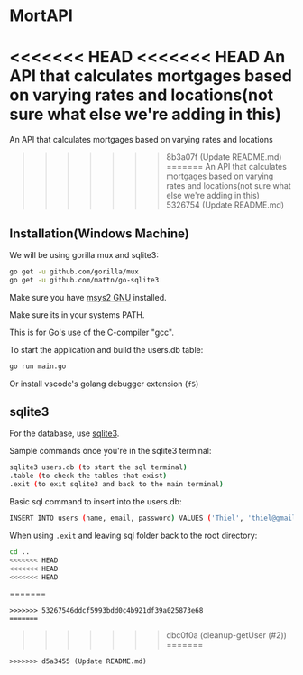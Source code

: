 # MortAPI
<<<<<<< HEAD
<<<<<<< HEAD
An API that calculates mortgages based on varying rates and locations(not sure what else we're adding in this)
=======
An API that calculates mortgages based on varying rates and locations
>>>>>>> 8b3a07f (Update README.md)
=======
An API that calculates mortgages based on varying rates and locations(not sure what else we're adding in this)
>>>>>>> 5326754 (Update README.md)

## Installation(Windows Machine)

We will be using gorilla mux and sqlite3:

```sh
go get -u github.com/gorilla/mux
go get -u github.com/mattn/go-sqlite3
```

Make sure you have [msys2 GNU](https://www.msys2.org/) installed.

Make sure its in your systems PATH. 

This is for Go's use of the C-compiler "gcc".

To start the application and build the users.db table:

```sh
go run main.go
```

Or install vscode's golang debugger extension (`f5`)

## sqlite3

For the database, use [sqlite3](https://www.sqlite.org/download.html).

Sample commands once you're in the sqlite3 terminal:

```sh
sqlite3 users.db (to start the sql terminal)
.table (to check the tables that exist)
.exit (to exit sqlite3 and back to the main terminal)
```

Basic sql command to insert into the users.db:
```sh
INSERT INTO users (name, email, password) VALUES ('Thiel', 'thiel@gmail.com', 'password');
```

When using `.exit` and leaving sql folder back to the root directory:
```sh
cd ..
<<<<<<< HEAD
<<<<<<< HEAD
<<<<<<< HEAD
```
=======
``` 
>>>>>>> 53267546ddcf5993bdd0c4b921df39a025873e68
=======
```
>>>>>>> dbc0f0a (cleanup-getUser (#2))
=======
``` 
>>>>>>> d5a3455 (Update README.md)
